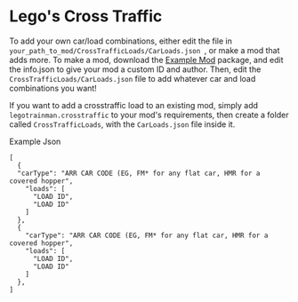 # Lego's Cross Traffic

To add your own car/load combinations, either edit the file in `your_path_to_mod/CrossTrafficLoads/CarLoads.json `, or make a mod that adds more. To make a mod, download the [Example Mod](https://www.nexusmods.com/Core/Libs/Common/Widgets/ModRequirementsPopUp?id=834&game_id=5982) package, and edit the info.json to give your mod a custom ID and author. Then, edit the `CrossTrafficLoads/CarLoads.json` file to add whatever car and load combinations you want!

If you want to add a crosstraffic load to an existing mod, simply add `legotrainman.crosstraffic` to your mod's requirements, then create a folder called `CrossTrafficLoads`, with the `CarLoads.json` file inside it.

Example Json
```
[
  {
  "carType": "ARR CAR CODE (EG, FM* for any flat car, HMR for a covered hopper",
    "loads": [
      "LOAD ID",
      "LOAD ID"
    ]
  },
  {
    "carType": "ARR CAR CODE (EG, FM* for any flat car, HMR for a covered hopper",
    "loads": [
      "LOAD ID",
      "LOAD ID"
    ]
  },
]
```
